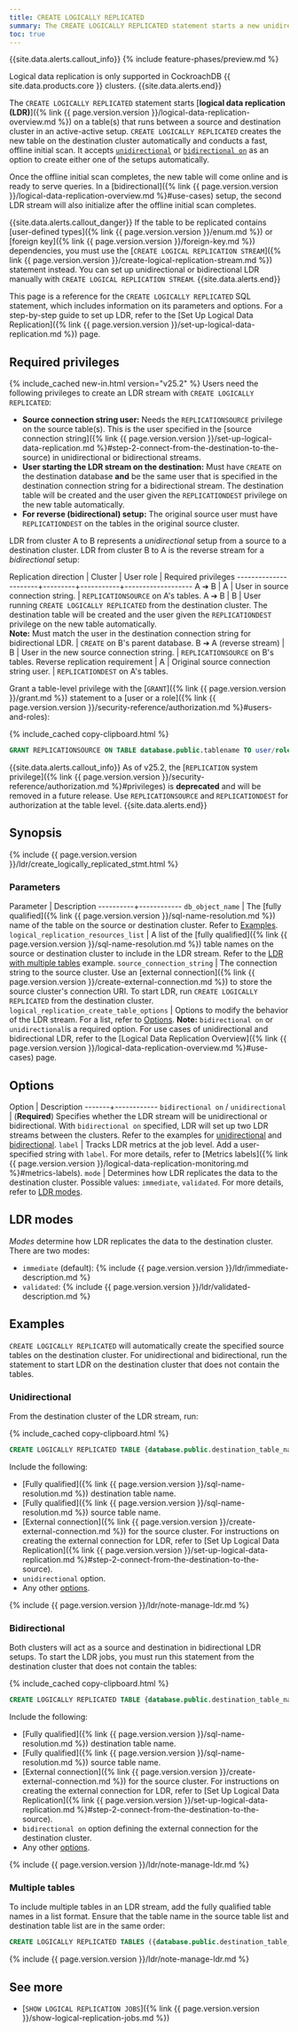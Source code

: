 ```yaml
---
title: CREATE LOGICALLY REPLICATED
summary: The CREATE LOGICALLY REPLICATED statement starts a new unidirectional or bidirectional LDR stream with a fast, offline scan.
toc: true
---
```


{{site.data.alerts.callout_info}}
{% include feature-phases/preview.md %}

Logical data replication is only supported in CockroachDB {{ site.data.products.core }} clusters.
{{site.data.alerts.end}}

The `CREATE LOGICALLY REPLICATED` statement starts [**logical data replication (LDR)**]({% link {{ page.version.version }}/logical-data-replication-overview.md %}) on a table(s) that runs between a source and destination cluster in an active-active setup. `CREATE LOGICALLY REPLICATED` creates the new table on the destination cluster automatically and conducts a fast, offline initial scan. It accepts [`unidirectional`](#unidirectional) or [`bidirectional on`](#bidirectional) as an option to create either one of the setups automatically. 

Once the offline initial scan completes, the new table will come online and is ready to serve queries. In a [bidirectional]({% link {{ page.version.version }}/logical-data-replication-overview.md %}#use-cases) setup, the second LDR stream will also initialize after the offline initial scan completes.

{{site.data.alerts.callout_danger}}
If the table to be replicated contains [user-defined types]({% link {{ page.version.version }}/enum.md %}) or [foreign key]({% link {{ page.version.version }}/foreign-key.md %}) dependencies, you must use the [`CREATE LOGICAL REPLICATION STREAM`]({% link {{ page.version.version }}/create-logical-replication-stream.md %}) statement instead. You can set up unidirectional or bidirectional LDR manually with `CREATE LOGICAL REPLICATION STREAM`. 
{{site.data.alerts.end}}

This page is a reference for the `CREATE LOGICALLY REPLICATED` SQL statement, which includes information on its parameters and options. For a step-by-step guide to set up LDR, refer to the [Set Up Logical Data Replication]({% link {{ page.version.version }}/set-up-logical-data-replication.md %}) page.

## Required privileges

{% include_cached new-in.html version="v25.2" %} Users need the following privileges to create an LDR stream with `CREATE LOGICALLY REPLICATED`:

- **Source connection string user:** Needs the `REPLICATIONSOURCE` privilege on the source table(s). This is the user specified in the [source connection string]({% link {{ page.version.version }}/set-up-logical-data-replication.md %}#step-2-connect-from-the-destination-to-the-source) in unidirectional or bidirectional streams.
- **User starting the LDR stream on the destination:** Must have `CREATE` on the destination database **and** be the same user that is specified in the destination connection string for a bidirectional stream. The destination table will be created and the user given the `REPLICATIONDEST` privilege on the new table automatically.
- **For reverse (bidirectional) setup:** The original source user must have `REPLICATIONDEST` on the tables in the original source cluster.

LDR from cluster A to B represents a _unidirectional_ setup from a source to a destination cluster. LDR from cluster B to A is the reverse stream for a _bidirectional_ setup:

Replication direction | Cluster | User role | Required privileges
----------------------+---------+-----------+-------------------
A ➔ B | A | User in source connection string. | `REPLICATIONSOURCE` on A's tables.
A ➔ B | B | User running `CREATE LOGICALLY REPLICATED` from the destination cluster. The destination table will be created and the user given the `REPLICATIONDEST` privilege on the new table automatically.<br>**Note:** Must match the user in the destination connection string for bidirectional LDR. | `CREATE` on B's parent database.
B ➔ A (reverse stream) | B | User in the new source connection string. | `REPLICATIONSOURCE` on B's tables.
Reverse replication requirement | A | Original source connection string user. | `REPLICATIONDEST` on A's tables.

Grant a table-level privilege with the [`GRANT`]({% link {{ page.version.version }}/grant.md %}) statement to a [user or a role]({% link {{ page.version.version }}/security-reference/authorization.md %}#users-and-roles):

{% include_cached copy-clipboard.html %}
~~~ sql
GRANT REPLICATIONSOURCE ON TABLE database.public.tablename TO user/role;
~~~

{{site.data.alerts.callout_info}}
As of v25.2, the [`REPLICATION` system privilege]({% link {{ page.version.version }}/security-reference/authorization.md %}#privileges) is **deprecated** and will be removed in a future release. Use `REPLICATIONSOURCE` and `REPLICATIONDEST` for authorization at the table level.
{{site.data.alerts.end}}

## Synopsis

<div>
{% include {{ page.version.version }}/ldr/create_logically_replicated_stmt.html %}
</div>

### Parameters

Parameter | Description
----------+------------
`db_object_name` | The [fully qualified]({% link {{ page.version.version }}/sql-name-resolution.md %}) name of the table on the source or destination cluster. Refer to [Examples](#examples).
`logical_replication_resources_list` | A list of the [fully qualified]({% link {{ page.version.version }}/sql-name-resolution.md %}) table names on the source or destination cluster to include in the LDR stream. Refer to the [LDR with multiple tables](#multiple-tables) example.
`source_connection_string` | The connection string to the source cluster. Use an [external connection]({% link {{ page.version.version }}/create-external-connection.md %}) to store the source cluster's connection URI. To start LDR, run `CREATE LOGICALLY REPLICATED` from the destination cluster.
`logical_replication_create_table_options` | Options to modify the behavior of the LDR stream. For a list, refer to [Options](#options). **Note:** `bidirectional on` or `unidirectional`is a required option. For use cases of unidirectional and bidirectional LDR, refer to the [Logical Data Replication Overview]({% link {{ page.version.version }}/logical-data-replication-overview.md %}#use-cases) page. 

## Options

Option | Description
-------+------------
`bidirectional on` / `unidirectional` | (**Required**) Specifies whether the LDR stream will be unidirectional or bidirectional. With `bidirectional on` specified, LDR will set up two LDR streams between the clusters. Refer to the examples for [unidirectional](#unidirectional) and [bidirectional](#bidirectional).
`label` | Tracks LDR metrics at the job level. Add a user-specified string with `label`. For more details, refer to [Metrics labels]({% link {{ page.version.version }}/logical-data-replication-monitoring.md %}#metrics-labels).
`mode` | Determines how LDR replicates the data to the destination cluster. Possible values: `immediate`, `validated`. For more details, refer to [LDR modes](#ldr-modes).

## LDR modes

_Modes_ determine how LDR replicates the data to the destination cluster. There are two modes:

- `immediate` (default): {% include {{ page.version.version }}/ldr/immediate-description.md %}
- `validated`: {% include {{ page.version.version }}/ldr/validated-description.md %}

## Examples

`CREATE LOGICALLY REPLICATED` will automatically create the specified source tables on the destination cluster. For unidirectional and bidirectional, run the statement to start LDR on the destination cluster that does not contain the tables.

### Unidirectional

From the destination cluster of the LDR stream, run:

{% include_cached copy-clipboard.html %}
~~~ sql
CREATE LOGICALLY REPLICATED TABLE {database.public.destination_table_name} FROM TABLE {database.public.source_table_name} ON 'external://source' WITH unidirectional, mode=validated;
~~~

Include the following: 

- [Fully qualified]({% link {{ page.version.version }}/sql-name-resolution.md %}) destination table name.
- [Fully qualified]({% link {{ page.version.version }}/sql-name-resolution.md %}) source table name.
- [External connection]({% link {{ page.version.version }}/create-external-connection.md %}) for the source cluster. For instructions on creating the external connection for LDR, refer to [Set Up Logical Data Replication]({% link {{ page.version.version }}/set-up-logical-data-replication.md %}#step-2-connect-from-the-destination-to-the-source).
- `unidirectional` option.
- Any other [options](#options).

{% include {{ page.version.version }}/ldr/note-manage-ldr.md %}

### Bidirectional

Both clusters will act as a source and destination in bidirectional LDR setups. To start the LDR jobs, you must run this statement from the destination cluster that does not contain the tables:

{% include_cached copy-clipboard.html %}
~~~ sql
CREATE LOGICALLY REPLICATED TABLE {database.public.destination_table_name} FROM TABLE {database.public.source_table_name} ON 'external://source' WITH bidirectional ON 'external://destination';
~~~

Include the following: 

- [Fully qualified]({% link {{ page.version.version }}/sql-name-resolution.md %}) destination table name.
- [Fully qualified]({% link {{ page.version.version }}/sql-name-resolution.md %}) source table name.
- [External connection]({% link {{ page.version.version }}/create-external-connection.md %}) for the source cluster. For instructions on creating the external connection for LDR, refer to [Set Up Logical Data Replication]({% link {{ page.version.version }}/set-up-logical-data-replication.md %}#step-2-connect-from-the-destination-to-the-source).
- `bidirectional on` option defining the external connection for the destination cluster. 
- Any other [options](#options).

{% include {{ page.version.version }}/ldr/note-manage-ldr.md %}

### Multiple tables

To include multiple tables in an LDR stream, add the fully qualified table names in a list format. Ensure that the table name in the source table list and destination table list are in the same order:

~~~ sql
CREATE LOGICALLY REPLICATED TABLES ({database.public.destination_table_name_1}, {database.public.destination_table_name_2}) FROM TABLES ({database.public.source_table_name_1}, {database.public.source_table_name_2}) ON 'external://source' WITH bidirectional ON 'external://destination';
~~~

{% include {{ page.version.version }}/ldr/note-manage-ldr.md %}

## See more

- [`SHOW LOGICAL REPLICATION JOBS`]({% link {{ page.version.version }}/show-logical-replication-jobs.md %})